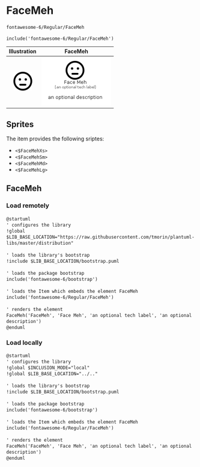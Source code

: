 # FaceMeh


```text
fontawesome-6/Regular/FaceMeh
```

```text
include('fontawesome-6/Regular/FaceMeh')
```



| Illustration | FaceMeh |
| :---: | :---: |
| ![illustration for Illustration](../../fontawesome-6/Regular/FaceMeh.png) | ![illustration for FaceMeh](../../fontawesome-6/Regular/FaceMeh.Local.png) |



## Sprites
The item provides the following sriptes:

- `<$FaceMehXs>`
- `<$FaceMehSm>`
- `<$FaceMehMd>`
- `<$FaceMehLg>`





## FaceMeh

### Load remotely
```plantuml
@startuml
' configures the library
!global $LIB_BASE_LOCATION="https://raw.githubusercontent.com/tmorin/plantuml-libs/master/distribution"

' loads the library's bootstrap
!include $LIB_BASE_LOCATION/bootstrap.puml

' loads the package bootstrap
include('fontawesome-6/bootstrap')

' loads the Item which embeds the element FaceMeh
include('fontawesome-6/Regular/FaceMeh')

' renders the element
FaceMeh('FaceMeh', 'Face Meh', 'an optional tech label', 'an optional description')
@enduml
```

### Load locally
```plantuml
@startuml
' configures the library
!global $INCLUSION_MODE="local"
!global $LIB_BASE_LOCATION="../.."

' loads the library's bootstrap
!include $LIB_BASE_LOCATION/bootstrap.puml

' loads the package bootstrap
include('fontawesome-6/bootstrap')

' loads the Item which embeds the element FaceMeh
include('fontawesome-6/Regular/FaceMeh')

' renders the element
FaceMeh('FaceMeh', 'Face Meh', 'an optional tech label', 'an optional description')
@enduml
```


